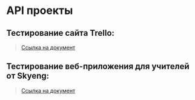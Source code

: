# API проекты

## Тестирование сайта Trello:
> <a href="https://drive.google.com/file/d/10YBSv4N4GUXwkenqdEf8czBdTtrX0Ao1/view?usp=sharing">Ссылка на документ</a>

## Тестирование веб-приложения для учителей от Skyeng:
> <a href="https://drive.google.com/file/d/1jFVtybNXg9cYqyXQV312K6j7T_Z6fP_W/view?usp=sharing">Ссылка на документ</a>
